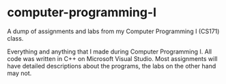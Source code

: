 # computer-programming-I
A dump of assignments and labs from my Computer Programming I (CS171) class.

Everything and anything that I made during Computer Programming I. All code was written in C++ on Microsoft Visual Studio.
Most assignments will have detailed descriptions about the programs, the labs on the other hand may not.
